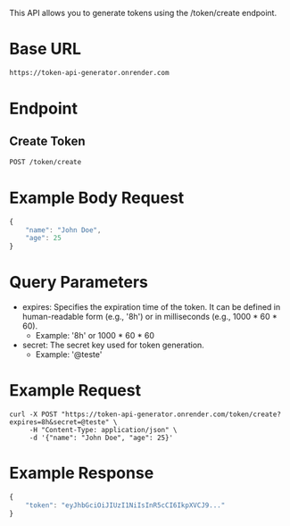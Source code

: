 This API allows you to generate tokens using the /token/create endpoint.

# Base URL

```bash
https://token-api-generator.onrender.com
```

# Endpoint

## Create Token
```bash
POST /token/create
```

# Example Body Request
```js
{
    "name": "John Doe",
    "age": 25
}
```
# Query Parameters
- expires: Specifies the expiration time of the token. It can be defined in human-readable form (e.g., '8h') or in milliseconds (e.g., 1000 * 60 * 60).
    - Example: '8h' or 1000 * 60 * 60
- secret: The secret key used for token generation.
    - Example: '@teste'

# Example Request
```shell
curl -X POST "https://token-api-generator.onrender.com/token/create?expires=8h&secret=@teste" \
     -H "Content-Type: application/json" \
     -d '{"name": "John Doe", "age": 25}'
```

# Example Response
```js
{
    "token": "eyJhbGciOiJIUzI1NiIsInR5cCI6IkpXVCJ9..."
}
```